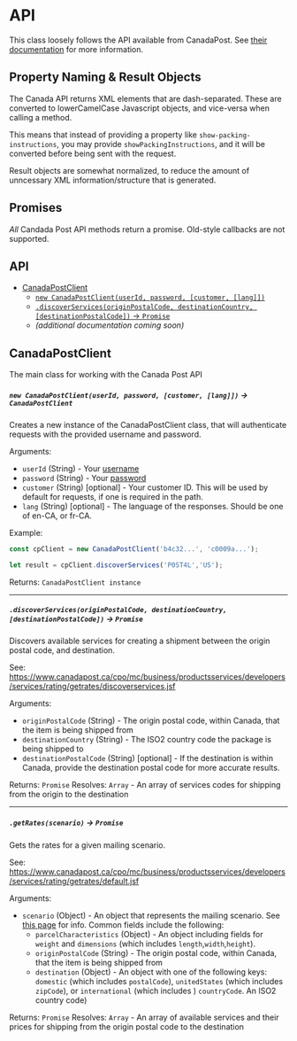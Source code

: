 # API

This class loosely follows the API available from CanadaPost. See [their documentation](https://www.canadapost.ca/cpo/mc/business/productsservices/developers/services/default.jsf) for more information.

## Property Naming & Result Objects
The Canada API returns XML elements that are dash-separated.
These are converted to lowerCamelCase Javascript objects, and vice-versa when calling a method.

This means that instead of providing a property like `show-packing-instructions`, you may provide `showPackingInstructions`,
and it will be converted before being sent with the request.

Result objects are somewhat normalized, to reduce the amount of unncessary XML information/structure that is generated.

## Promises
_All_ Candada Post API methods return a promise. Old-style callbacks are not supported.

## API
- [CanadaPostClient](#CanadaPostClient)
    - [`new CanadaPostClient(userId, password, [customer, [lang]])`](#new-canadapostclientuserid-password-customer-lang---canadapostclient)
    - [`.discoverServices(originPostalCode, destinationCountry, [destinationPostalCode])` -> `Promise`](#discoverservicesoriginpostalcode-destinationcountry-destinationpostalcode---promise)
    - *(additional documentation coming soon)*

## CanadaPostClient
The main class for working with the Canada Post API

##### `new CanadaPostClient(userId, password, [customer, [lang]])` -> `CanadaPostClient`
Creates a new instance of the CanadaPostClient class, that will authenticate requests with the provided username and password.

Arguments:

- `userId` (String) - Your [username](https://www.canadapost.ca/cpotools/apps/drc/registered?execution=e3s1)
- `password` (String) - Your [password](https://www.canadapost.ca/cpotools/apps/drc/registered?execution=e3s1)
- `customer` (String) [optional] - Your customer ID. This will be used by default for requests, if one is required in the path.
- `lang` (String) [optional] - The language of the responses. Should be one of en-CA, or fr-CA.

Example:
```javascript
const cpClient = new CanadaPostClient('b4c32...', 'c0009a...');

let result = cpClient.discoverServices('P0ST4L','US');
```

Returns: `CanadaPostClient instance`

***

##### `.discoverServices(originPostalCode, destinationCountry, [destinationPostalCode])` -> `Promise`
Discovers available services for creating a shipment between the origin postal code, and destination.

See: https://www.canadapost.ca/cpo/mc/business/productsservices/developers/services/rating/getrates/discoverservices.jsf

Arguments:

- `originPostalCode` (String) - The origin postal code, within Canada, that the item is being shipped from
- `destinationCountry` (String) - The ISO2 country code the package is being shipped to
- `destinationPostalCode` (String) [optional] - If the destination is within Canada, provide the destination postal code for more accurate results.

Returns: `Promise`
Resolves: `Array` - An array of services codes for shipping from the origin to the destination

***

##### `.getRates(scenario)` -> `Promise`
Gets the rates for a given mailing scenario.

See: https://www.canadapost.ca/cpo/mc/business/productsservices/developers/services/rating/getrates/default.jsf

Arguments:

- `scenario` (Object) - An object that represents the mailing scenario. See [this page](https://www.canadapost.ca/cpo/mc/business/productsservices/developers/services/rating/getrates/default.jsf) for info. Common fields include the following:
	- `parcelCharacteristics` (Object) - An object including fields for `weight` and `dimensions` (which includes `length`,`width`,`height`).
	- `originPostalCode` (String) - The origin postal code, within Canada, that the item is being shipped from
	- `destination` (Object) - An object with one of the following keys: `domestic` (which includes `postalCode`), `unitedStates` (which includes `zipCode`), or `international` (which includes )
`countryCode`. An ISO2 country code)

Returns: `Promise`
Resolves: `Array` - An array of available services and their prices for shipping from the origin postal code to the destination
